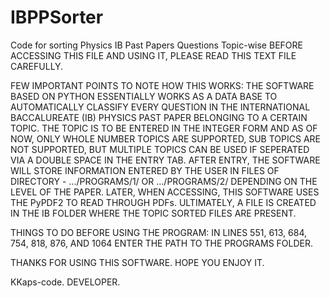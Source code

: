 # IBPPSorter

Code for sorting Physics IB Past Papers Questions Topic-wise
BEFORE ACCESSING THIS FILE AND USING IT, PLEASE READ THIS TEXT FILE CAREFULLY.

FEW IMPORTANT POINTS TO NOTE HOW THIS WORKS:
THE SOFTWARE BASED ON PYTHON ESSENTIALLY WORKS AS A DATA BASE TO AUTOMATICALLY CLASSIFY EVERY QUESTION IN THE INTERNATIONAL BACCALUREATE (IB) PHYSICS PAST PAPER BELONGING TO A CERTAIN TOPIC.
THE TOPIC IS TO BE ENTERED IN THE INTEGER FORM AND AS OF NOW, ONLY WHOLE NUMBER TOPICS ARE SUPPORTED, SUB TOPICS ARE NOT SUPPORTED, BUT MULTIPLE TOPICS CAN BE USED IF SEPERATED VIA A DOUBLE SPACE IN THE ENTRY TAB.
AFTER ENTRY, THE SOFTWARE WILL STORE INFORMATION ENTERED BY THE USER IN FILES OF DIRECTORY - .../PROGRAMS/1/ OR .../PROGRAMS/2/ DEPENDING ON THE LEVEL OF THE PAPER.
LATER, WHEN ACCESSING, THIS SOFTWARE USES THE PyPDF2 TO READ THROUGH PDFs.
ULTIMATELY, A FILE IS CREATED IN THE IB FOLDER WHERE THE TOPIC SORTED FILES ARE PRESENT.

THINGS TO DO BEFORE USING THE PROGRAM:
IN LINES 551, 613, 684, 754, 818, 876, AND 1064 ENTER THE PATH TO THE PROGRAMS FOLDER.

THANKS FOR USING THIS SOFTWARE.
HOPE YOU ENJOY IT.

KKaps-code.
DEVELOPER.
